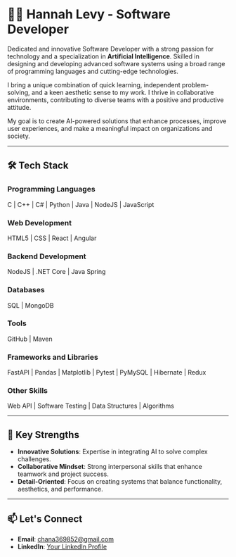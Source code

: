 # 👩‍💻 Hannah Levy - Software Developer  

Dedicated and innovative Software Developer with a strong passion for technology and a specialization in **Artificial Intelligence**. Skilled in designing and developing advanced software systems using a broad range of programming languages and cutting-edge technologies.  

I bring a unique combination of quick learning, independent problem-solving, and a keen aesthetic sense to my work. I thrive in collaborative environments, contributing to diverse teams with a positive and productive attitude.  

My goal is to create AI-powered solutions that enhance processes, improve user experiences, and make a meaningful impact on organizations and society.  

---

## 🛠️ Tech Stack  

### Programming Languages  
C | C++ | C# | Python | Java | NodeJS | JavaScript  

### Web Development  
HTML5 | CSS | React | Angular  

### Backend Development  
NodeJS | .NET Core | Java Spring  

### Databases  
SQL | MongoDB  

### Tools  
GitHub | Maven  

### Frameworks and Libraries  
FastAPI | Pandas | Matplotlib | Pytest | PyMySQL | Hibernate | Redux  

### Other Skills  
Web API | Software Testing | Data Structures | Algorithms  

---

## 🌟 Key Strengths  

- **Innovative Solutions**: Expertise in integrating AI to solve complex challenges.  
- **Collaborative Mindset**: Strong interpersonal skills that enhance teamwork and project success.  
- **Detail-Oriented**: Focus on creating systems that balance functionality, aesthetics, and performance.  

---

## 📫 Let's Connect  

- **Email**: [chana369852@gmail.com](mailto:chana369852@gmail.com)  
- **LinkedIn**: [Your LinkedIn Profile](https://www.linkedin.com/in/chana-levi-b3a45232b/)  

